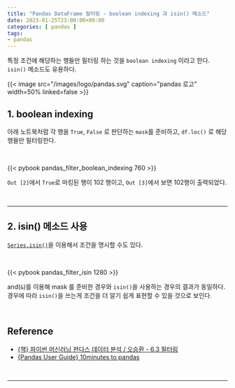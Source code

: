 ```yaml
---
title: "Pandas DataFrame 필터링 - boolean indexing 과 isin() 메소드"
date: 2023-01-25T23:00:00+09:00
categories: [ pandas ]
tags:
- pandas
---
```


특정 조건에 해당하는 행들만 필터링 하는 것을 `boolean indexing` 이라고 한다. `isin()` 메소드도 유용하다.
<!--more-->

{{< image src="/images/logo/pandas.svg" caption="pandas 로고" width=50% linked=false >}}

## 1. boolean indexing
아래 노트북처럼 각 행을 `True`, `False` 로 판단하는 `mask`를 준비하고, `df.loc()` 로 해당 행들만 필터링한다.

<br/>

{{< pybook pandas_filter_boolean_indexing 760 >}}


`Out [2]`에서 `True`로 마킹된 행이 102 행이고, `Out [3]`에서 보면 102행이 출력되었다.

<br/>

---

## 2. isin() 메소드 사용
[`Series.isin()`](https://pandas.pydata.org/docs/reference/api/pandas.Series.isin.html#pandas.Series.isin)을 이용해서 조건을 명시할 수도 있다.

<br/>

{{< pybook pandas_filter_isin 1280 >}}

and(`&`)를 이용해 mask 를 준비한 경우와 `isin()`을 사용하는 경우의 결과가 동일하다.  
경우에 따라 `isin()`을 쓰는게 조건을 더 알기 쉽게 표현할 수 있을 것으로 보인다.

<br/>

## Reference
- [{책} 파이썬 머신러닝 판다스 데이터 분석 / 오승환 - 6.3 필터링](https://product.kyobobook.co.kr/detail/S000000833232)
- [{Pandas User Guide} 10minutes to pandas](https://pandas.pydata.org/pandas-docs/stable/user_guide/10min.html#boolean-indexing)

<br/>

---